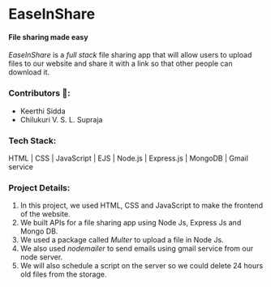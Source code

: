 # EaseInShare
#### File sharing made easy

_EaseInShare_ is a _full stack_ file sharing app that will allow users to upload files to our website and share it with a link so that other people can download it.

### Contributors 👭:
* Keerthi Sidda
* Chilukuri V. S. L. Supraja

### Tech Stack:
HTML | CSS | JavaScript | EJS | Node.js | Express.js | MongoDB | Gmail service

### Project Details:
1. In this project, we used HTML, CSS and JavaScript to make the frontend of the website.
2. We built APIs for a file sharing app using Node Js, Express Js and Mongo DB. 
3. We used a package called _Multer_ to upload a file in Node Js.
4. We also used _nodemailer_ to send emails using gmail service from our node server.
5. We will also schedule a script on the server so we could delete 24 hours old files from the storage.
